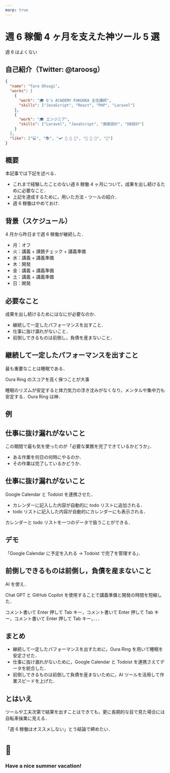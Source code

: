 ```yaml
---
marp: true
---
```


<!--
theme: gaia
class:
 - invert
headingDivider: 2
paginate: true
-->

<!--
_class:
 - lead
 - invert
-->

# 週 6 稼働 4 ヶ月を支えた神ツール 5 選

週 6 はよくない

## 自己紹介（Twitter: @taroosg）

```json
{
  "name": "Taro Ohsugi",
  "works": [
    {
      "work": "🎓 G's ACADEMY FUKUOKA 主任講師",
      "skills": ["JavaScript", "React", "PHP", "Laravel"]
    },
    {
      "work": "🎓 エンジニア",
      "skills": ["Laravel", "JavaScript", "画面設計", "DB設計"]
    }
  ],
  "like": ["💻", "📚", "🛩️ 🚌 🚅 🚃", "🥃 🍷 🍺", "🚮"]
}
```

## 概要

本記事では下記を述べる．

- これまで経験したことのない週 6 稼働 4 ヶ月について，成果を出し続けるために必要なこと．
- 上記を達成するために，用いた方法・ツールの紹介．
- 週 6 稼働はやめておけ．

## 背景（スケジュール）

4 月から昨日まで週 6 稼働が継続した．

- 月：オフ
- 火：講義 + 課題チェック + 講義準備
- 水：講義 + 講義準備
- 木：開発
- 金：講義 + 講義準備
- 土：講義 + 講義準備
- 日：開発

## 必要なこと

成果を出し続けるためにはなにが必要なのか．

- 継続して一定したパフォーマンスを出すこと．
- 仕事に抜け漏れがないこと．
- 前倒しできるものは前倒し，負債を産まないこと．

## 継続して一定したパフォーマンスを出すこと

最も重要なことは睡眠である．

Oura Ring のスコアを高く保つことが大事

睡眠のリズムが安定すると体力気力の浮き沈みがなくなり，メンタルや集中力も安定する．Oura Ring は神．

## 例

## 仕事に抜け漏れがないこと

この期間で最も気を使ったのが「必要な業務を完了できているかどうか」．

- ある作業を何日の何時にやるのか．
- その作業は完了しているかどうか．

## 仕事に抜け漏れがないこと

Google Calendar と Todoist を連携させた．

- カレンダーに記入した内容が自動的に todo リストに追加される．
- todo リストに記入した内容が自動的にカレンダーにも表示される．

カレンダーと todo リストを一つのデータで扱うことができる．

## デモ

「Google Calendar に予定を入れる → Todoist で完了を管理する」．

## 前倒しできるものは前倒し，負債を産まないこと

AI を使え．

Chat GPT と GitHub Copilot を使用することで講義準備と開発の時間を短縮した．

コメント書いて Enter 押して Tab キー，コメント書いて Enter 押して Tab キー，コメント書いて Enter 押して Tab キー，．．．

## まとめ

- 継続して一定したパフォーマンスを出すために，Oura Ring を用いて睡眠を安定させた．
- 仕事に抜け漏れがないために，Google Calendar と Todoist を連携さえてデータを統合した．
- 前倒しできるものは前倒して負債を産まないために，AI ツールを活用して作業スピードを上げた．

## とはいえ

ツールや工夫次第で結果を出すことはできても，更に長期的な目で見た場合には自転車操業に見える．

「週 6 稼働はオススメしない」とう結論で締めたい．

# 🍺

<!--
_class:
 - lead
 - invert
-->

### Have a nice summer vacation!
